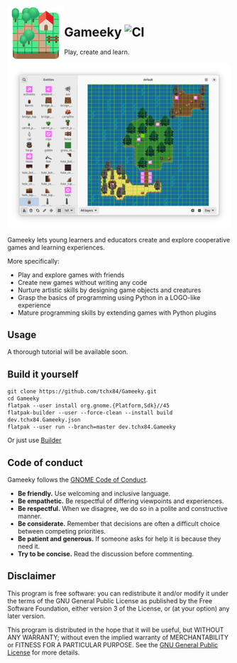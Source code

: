 <img style="vertical-align: middle;" src="data/icons/hicolor/scalable/apps/dev.tchx84.Gameeky.svg" width="128" height="128" align="left">

# Gameeky ![CI](https://github.com/tchx84/Gameeky/workflows/CI/badge.svg)

Play, create and learn.

![](data/screenshots/en/01.png)

Gameeky lets young learners and educators create and explore cooperative games and learning experiences.

More specifically:

* Play and explore games with friends
* Create new games without writing any code
* Nurture artistic skills by designing game objects and creatures
* Grasp the basics of programming using Python in a LOGO-like experience
* Mature programming skills by extending games with Python plugins

## Usage

A thorough tutorial will be available soon.

## Build it yourself

```
git clone https://github.com/tchx84/Gameeky.git
cd Gameeky
flatpak --user install org.gnome.{Platform,Sdk}//45
flatpak-builder --user --force-clean --install build dev.tchx84.Gameeky.json
flatpak --user run --branch=master dev.tchx84.Gameeky
```

Or just use [Builder](https://flathub.org/apps/details/org.gnome.Builder)

## Code of conduct

Gameeky follows the [GNOME Code of Conduct](https://conduct.gnome.org/).

- **Be friendly.** Use welcoming and inclusive language.
- **Be empathetic.** Be respectful of differing viewpoints and experiences.
- **Be respectful.** When we disagree, we do so in a polite and constructive manner.
- **Be considerate.** Remember that decisions are often a difficult choice between competing priorities.
- **Be patient and generous.** If someone asks for help it is because they need it.
- **Try to be concise.** Read the discussion before commenting.

## Disclaimer

This program is free software: you can redistribute it and/or modify it under the terms of the GNU General Public License as published by the Free Software Foundation, either version 3 of the License, or (at your option) any later version.

This program is distributed in the hope that it will be useful, but WITHOUT ANY WARRANTY; without even the implied warranty of MERCHANTABILITY or FITNESS FOR A PARTICULAR PURPOSE. See the [GNU General Public License](COPYING) for more details.

